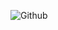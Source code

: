 ![Github](https://github-readme-stats.vercel.app/api?username=InsanePhin&show_icons=true&theme=radical&include_all_commits=true&count_private=true)
